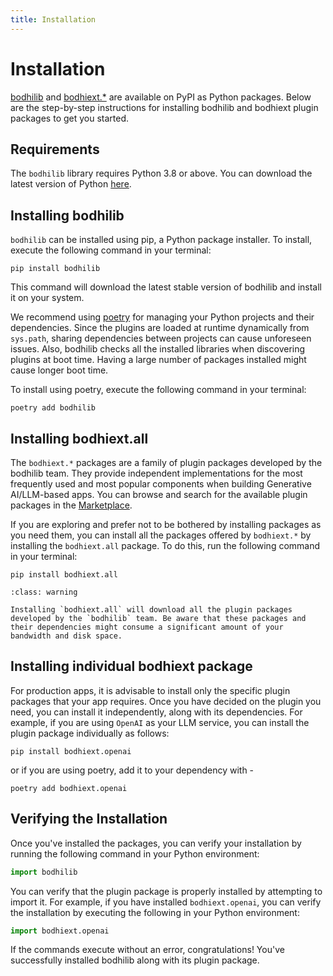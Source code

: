 ```yaml
---
title: Installation
---
```


# Installation

[bodhilib](https://pypi.org/project/bodhilib/) and [bodhiext.*](https://pypi.org/project/bodhiext.all/) are available on PyPI as Python packages. Below are the step-by-step instructions for installing bodhilib and bodhiext plugin packages to get you started.

## Requirements

The `bodhilib` library requires Python 3.8 or above. You can download the latest version of Python [here](https://www.python.org/downloads/).

## Installing bodhilib

`bodhilib` can be installed using pip, a Python package installer. To install, execute the following command in your terminal:

```shell
pip install bodhilib
```

This command will download the latest stable version of bodhilib and install it on your system.

We recommend using [poetry](https://python-poetry.org/) for managing your Python projects and their dependencies. Since the plugins are loaded at runtime dynamically from `sys.path`, sharing dependencies between projects can cause unforeseen issues. Also, bodhilib checks all the installed libraries when discovering plugins at boot time. Having a large number of packages installed might cause longer boot time.

To install using poetry, execute the following command in your terminal:

```shell
poetry add bodhilib
```

## Installing bodhiext.all

The `bodhiext.*` packages are a family of plugin packages developed by the bodhilib team. They provide independent implementations for the most frequently used and most popular components when building Generative AI/LLM-based apps. You can browse and search for the available plugin packages in the [Marketplace](Marketplace).

If you are exploring and prefer not to be bothered by installing packages as you need them, you can install all the packages offered by `bodhiext.*` by installing the `bodhiext.all` package. To do this, run the following command in your terminal:

```shell
pip install bodhiext.all
```

```{admonition} Caution
:class: warning

Installing `bodhiext.all` will download all the plugin packages developed by the `bodhilib` team. Be aware that these packages and their dependencies might consume a significant amount of your bandwidth and disk space.
```

## Installing individual bodhiext package
For production apps, it is advisable to install only the specific plugin packages that your app requires. Once you have decided on the plugin you need, you can install it independently, along with its dependencies. For example, if you are using `OpenAI` as your LLM service, you can install the plugin package individually as follows:


```shell
pip install bodhiext.openai
```

or if you are using poetry, add it to your dependency with -

```shell
poetry add bodhiext.openai
```

## Verifying the Installation
Once you've installed the packages, you can verify your installation by running the following command in your Python environment:

```python
import bodhilib
```

You can verify that the plugin package is properly installed by attempting to import it. For example, if you have installed `bodhiext.openai`, you can verify the installation by executing the following in your Python environment:

```python
import bodhiext.openai
```

If the commands execute without an error, congratulations! You've successfully installed bodhilib along with its plugin package.
